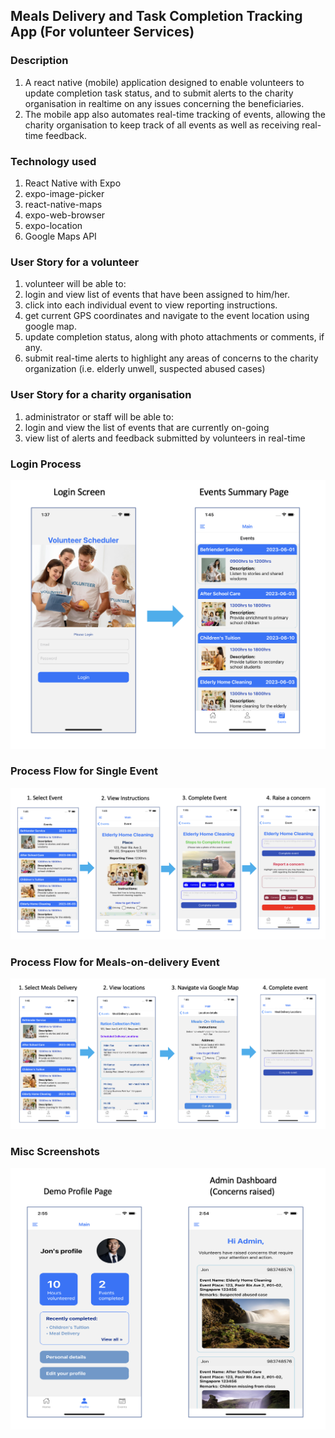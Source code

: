 ## Meals Delivery and Task Completion Tracking App (For volunteer Services)
### Description
1. A react native (mobile) application designed to enable volunteers to update completion task status, and to submit alerts to the charity organisation in realtime on any issues concerning the beneficiaries.
2. The mobile app also automates real-time tracking of events, allowing the charity organisation to keep track of all events as well as receiving real-time feedback.

### Technology used
1. React Native with Expo
2. expo-image-picker
3. react-native-maps
4. expo-web-browser
5. expo-location
6. Google Maps API

### User Story for a volunteer
1. volunteer will be able to:
2. login and view list of events that have been assigned to him/her.
3. click into each individual event to view reporting instructions.
4. get current GPS coordinates and navigate to the event location using google map.
5. update completion status, along with photo attachments or comments, if any.
6. submit real-time alerts to highlight any areas of concerns to the charity organization (i.e. elderly unwell, suspected abused cases)

### User Story for a charity organisation
1. administrator or staff will be able to: 
2. login and view the list of events that are currently on-going
3. view list of alerts and feedback submitted by volunteers in real-time


### Login Process
![My Image](Process-Flow-Login.png)

### Process Flow for Single Event
![My Image](Process-Flow-Single-Event.png)

### Process Flow for Meals-on-delivery Event
![My Image](Process-Flow-Meals-Delivery.png)

### Misc Screenshots
![My Image](Misc-Screens.png)
